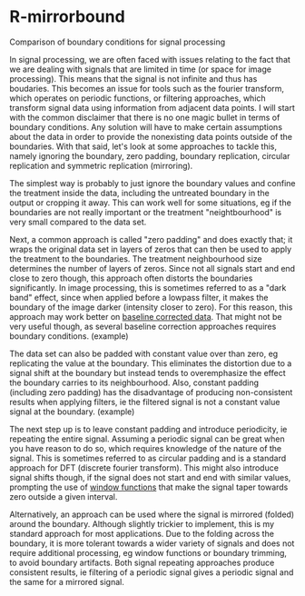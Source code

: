 # R-mirrorbound
Comparison of boundary conditions for signal processing 

In signal processing, we are often faced with issues relating to the fact that we are dealing with signals that are limited in time (or space for image processing). This means that the signal is not infinite and thus has boudaries. This becomes an issue for tools such as the fourier transform, which operates on periodic functions, or filtering approaches, which transform signal data using information from adjacent data points. I will start with the common disclaimer that there is no one magic bullet in terms of boundary conditions. Any solution will have to make certain assumptions about the data in order to provide the nonexisting data points outside of the boundaries. With that said, let's look at some approaches to tackle this, namely ignoring the boundary, zero padding, boundary replication, circular replication and symmetric replication (mirroring).

The simplest way is probably to just ignore the boundary values and confine the treatment inside the data, including the untreated boundary in the output or cropping it away. This can work well for some situations, eg if the boundaries are not really important or the treatment "neightbourhood" is very small compared to the data set.

Next, a common approach is called "zero padding" and does exactly that; it wraps the original data set in layers of zeros that can then be used to apply the treatment to the boundaries. The treatment neighbourhood size determines the number of layers of zeros. Since not all signals start and end close to zero though, this approach often distorts the boundaries significantly. In image processing, this is sometimes referred to as a "dark band" effect, since when applied before a lowpass filter, it makes the boundary of the image darker (intensity closer to zero). For this reason, this approach may work better on [baseline corrected data](https://github.com/jonas-raposinha/R-trend-correct). That might not be very useful though, as several baseline correction approaches requires boundary conditions.
(example)

The data set can also be padded with constant value over than zero, eg replicating the value at the boundary. This eliminates the distortion due to a signal shift at the boundary but instead tends to overemphasize the effect the boundary carries to its neighbourhood. Also, constant padding (including zero padding) has the disadvantage of producing non-consistent results when applying filters, ie the filtered signal is not a constant value signal at the boundary.
(example)

The next step up is to leave constant padding and introduce periodicity, ie repeating the entire signal. Assuming a periodic signal can be great when you have reason to do so, which requires knowledge of the nature of the signal. This is sometimes referred to as circular padding and is a standard approach for DFT (discrete fourier transform). This might also introduce signal shifts though, if the signal does not start and end with similar values, prompting the use of [window functions](https://en.wikipedia.org/wiki/Window_function) that make the signal taper towards zero outside a given interval.

Alternatively, an approach can be used where the signal is mirrored (folded) around the boundary. Although slightly trickier to implement, this is my standard approach for most applications. Due to the folding across the boundary, it is more tolerant towards a wider variety of signals and does not require additional processing, eg window functions or boundary trimming, to avoid boundary artifacts. Both signal repeating approaches produce consistent results, ie filtering of a periodic signal gives a periodic signal and the same for a mirrored signal.
